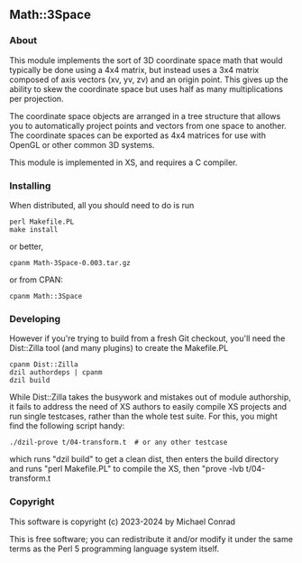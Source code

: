 Math::3Space
------------

### About

This module implements the sort of 3D coordinate space math that would
typically be done using a 4x4 matrix, but instead uses a 3x4 matrix composed
of axis vectors (xv, yv, zv) and an origin point.  This gives up the ability
to skew the coordinate space but uses half as many multiplications per projection.

The coordinate space objects are arranged in a tree structure that allows you
to automatically project points and vectors from one space to another.
The coordinate spaces can be exported as 4x4 matrices for use with OpenGL or
other common 3D systems.

This module is implemented in XS, and requires a C compiler.

### Installing

When distributed, all you should need to do is run

    perl Makefile.PL
    make install

or better,

    cpanm Math-3Space-0.003.tar.gz

or from CPAN:

    cpanm Math::3Space

### Developing

However if you're trying to build from a fresh Git checkout, you'll need
the Dist::Zilla tool (and many plugins) to create the Makefile.PL

    cpanm Dist::Zilla
    dzil authordeps | cpanm
    dzil build

While Dist::Zilla takes the busywork and mistakes out of module authorship,
it fails to address the need of XS authors to easily compile XS projects
and run single testcases, rather than the whole test suite.  For this, you
might find the following script handy:

    ./dzil-prove t/04-transform.t  # or any other testcase

which runs "dzil build" to get a clean dist, then enters the build directory
and runs "perl Makefile.PL" to compile the XS, then "prove -lvb t/04-transform.t

### Copyright

This software is copyright (c) 2023-2024 by Michael Conrad

This is free software; you can redistribute it and/or modify it under
the same terms as the Perl 5 programming language system itself.
